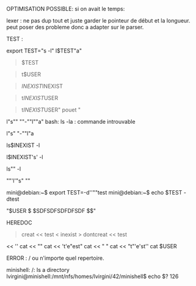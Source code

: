 OPTIMISATION POSSIBLE: si on avait le temps:

lexer : ne pas dup tout et juste garder le pointeur de début et la longueur.
peut poser des probleme donc a adapter sur le parser.

TEST : 

export TEST="s -l"
l$TEST"a"
> $TEST

> t$USER

> $INEXIST$INEXIST

> t$INEXIST$USER

> t$INEXIST$USER" pouet "

 l"s"" ""-""l""a"
bash: ls -la : commande introuvable

l"s" "-""l"a

ls$INEXIST -l

l$INEXIST's' -l

ls"" -l

""'l'"s" ""

mini@debian:~$ export TEST=-d''""test
mini@debian:~$ echo $TEST 
-dtest

 "$USER $ $SDFSDFSDFDFSDF $$"


 HEREDOC

> creat << test  < inexist > dontcreat << test

 << '' cat
 << "" cat
 << 't'e"est" cat
 << " " cat
  << "t"'e'st'' cat
    $USER

ERROR : 
/ ou n'importe quel repertoire.

minishell: /: Is a directory
lvirgini@minishell:/mnt/nfs/homes/lvirgini/42/minishell$ echo $?
126


